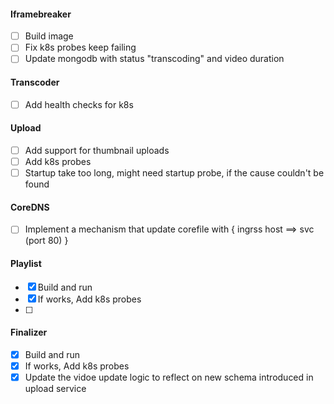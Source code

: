 #### Iframebreaker

- [ ] Build image
- [ ] Fix k8s probes keep failing
- [ ] Update mongodb with status "transcoding" and video duration

#### Transcoder

- [ ] Add health checks for k8s

#### Upload

- [ ] Add support for thumbnail uploads
- [ ] Add k8s probes
- [ ] Startup take too long, might need startup probe, if the cause couldn't be found

#### CoreDNS

- [ ] Implement a mechanism that update corefile with { ingrss host ==> svc (port 80) }

#### Playlist

- [x] Build and run
- [x] If works, Add k8s probes
- [ ]

#### Finalizer

- [x] Build and run
- [x] If works, Add k8s probes
- [x] Update the vidoe update logic to reflect on new schema introduced in upload service
